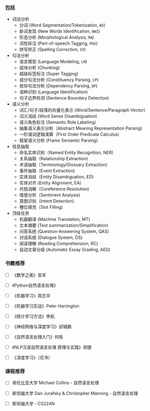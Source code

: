 

### 包括

- 词法分析
  - 分词 (Word Segmentation/Tokenization, `WS`)
  - 新词发现 (New Words Identification, `NWI`)
  - 形态分析 (Morphological Analysis, `MA`)
  - 词性标注 (Part-of-speech Tagging, `POS`)
  - 拼写矫正 (Spelling Correction, `SP`)
- 句法分析
  - 语言模型 (Language Modeling, `LM`)
  - 组块分析 (Chunking)
  - 超级标签标注 (Super Tagging)
  - 成分句法分析  (Constituency Parsing, `CP`)
  - 依存句法分析 (Dependency Parsing, `DP`)
  - 语种识别 (Language Identification)
  - 句子边界检测  (Sentence Boundary Detection)
- 语义分析
  - 词汇/句子/段落的向量化表示 (Word/Sentence/Paragraph Vector)
  - 词义消歧 (Word Sense Disambiguation)
  - 语义角色标注 (Semantic Role Labeling)
  - 抽象语义表示分析（Abstract Meaning Representation Parsing)
  - 一阶谓词逻辑演算（First Order Predicate Calculus)
  - 框架语义分析 (Frame Semantic Parsing)
- 信息抽取
  - 命名实体识别（Named Entity Recognition, NER)
  - 关系抽取（Relationship Extraction)
  - 术语抽取（Terminology/Glossary Extraction)
  - 事件抽取（Event Extraction)
  - 实体消歧（Entity Disambiguation, ED)
  - 实体对齐 (Entity Alignment, EA)
  - 共指消解（Coreference Resolution)
  - 情感分析（Sentiment Analysis)
  - 意图识别（Intent Detection)
  - 槽位填充（Slot Filling)
- 顶级任务
  - 机器翻译 (Machine Translation, MT)
  - 文本摘要 (Text summarization/Simplification)
  - 问答系统 (Question-Answering System, QAS)
  - 对话系统 (Dialogue System, DS)
  - 阅读理解 (Reading Comprehension, RC)
  - 自动文章分级 (Automatic Essay Grading, AEG)



### 书籍推荐

- [ ] 《数学之美》吴军
- [ ] 《Python自然语言处理》
- [ ] 《机器学习》周志华
- [ ] 《机器学习实战》Peter Harrington
- [ ] 《统计学习方法》李航
- [ ] 《神经网络与深度学习》邱锡鹏
- [ ] 《自然语言处理入门》何晗
- [ ] 《NLP汉语自然语言处理 原理与实践》郑捷
- [ ] 《深度学习》（花书）



### 课程推荐

- [ ] 哥伦比亚大学 Michael Collins - 自然语言处理
- [ ] 斯坦福大学 Dan Jurafsky & Christopher Manning - 自然语言处理
- [ ] 斯坦福大学 - CS224N



